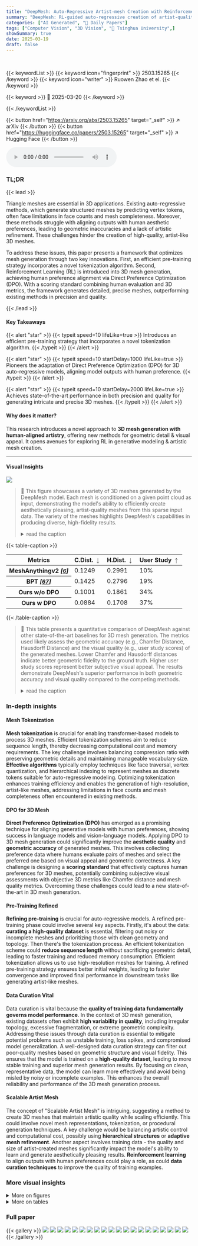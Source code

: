 ```yaml
---
title: "DeepMesh: Auto-Regressive Artist-mesh Creation with Reinforcement Learning"
summary: "DeepMesh: RL-guided auto-regressive creation of artist-quality 3D meshes, enhanced by tokenization & DPO for human-aligned aesthetics."
categories: ["AI Generated", "🤗 Daily Papers"]
tags: ["Computer Vision", "3D Vision", "🏢 Tsinghua University",]
showSummary: true
date: 2025-03-19
draft: false
---
```


<br>

{{< keywordList >}}
{{< keyword icon="fingerprint" >}} 2503.15265 {{< /keyword >}}
{{< keyword icon="writer" >}} Ruowen Zhao et el. {{< /keyword >}}
 
{{< keyword >}} 🤗 2025-03-20 {{< /keyword >}}
 
{{< /keywordList >}}

{{< button href="https://arxiv.org/abs/2503.15265" target="_self" >}}
↗ arXiv
{{< /button >}}
{{< button href="https://huggingface.co/papers/2503.15265" target="_self" >}}
↗ Hugging Face
{{< /button >}}



<audio controls>
    <source src="https://ai-paper-reviewer.com/2503.15265/podcast.wav" type="audio/wav">
    Your browser does not support the audio element.
</audio>


### TL;DR


{{< lead >}}

Triangle meshes are essential in 3D applications. Existing auto-regressive methods, which generate structured meshes by predicting vertex tokens, often face limitations in face counts and mesh completeness. Moreover, these methods struggle with aligning outputs with human aesthetic preferences, leading to geometric inaccuracies and a lack of artistic refinement. These challenges hinder the creation of high-quality, artist-like 3D meshes.



To address these issues, this paper presents a framework that optimizes mesh generation through two key innovations. First, an efficient pre-training strategy incorporates a novel tokenization algorithm. Second, Reinforcement Learning (RL) is introduced into 3D mesh generation, achieving human preference alignment via Direct Preference Optimization (DPO). With a scoring standard combining human evaluation and 3D metrics, the framework generates detailed, precise meshes, outperforming existing methods in precision and quality.

{{< /lead >}}


#### Key Takeaways

{{< alert "star" >}}
{{< typeit speed=10 lifeLike=true >}} Introduces an efficient pre-training strategy that incorporates a novel tokenization algorithm. {{< /typeit >}}
{{< /alert >}}

{{< alert "star" >}}
{{< typeit speed=10 startDelay=1000 lifeLike=true >}} Pioneers the adaptation of Direct Preference Optimization (DPO) for 3D auto-regressive models, aligning model outputs with human preference. {{< /typeit >}}
{{< /alert >}}

{{< alert "star" >}}
{{< typeit speed=10 startDelay=2000 lifeLike=true >}} Achieves state-of-the-art performance in both precision and quality for generating intricate and precise 3D meshes. {{< /typeit >}}
{{< /alert >}}

#### Why does it matter?
This research introduces a novel approach to **3D mesh generation with human-aligned artistry**, offering new methods for geometric detail & visual appeal. It opens avenues for exploring RL in generative modeling & artistic mesh creation.

------
#### Visual Insights



![](https://arxiv.org/html/2503.15265/x1.png)

> 🔼 This figure showcases a variety of 3D meshes generated by the DeepMesh model.  Each mesh is conditioned on a given point cloud as input, demonstrating the model's ability to efficiently create aesthetically pleasing, artist-quality meshes from this sparse input data. The variety of the meshes highlights DeepMesh's capabilities in producing diverse, high-fidelity results.
> <details>
> <summary>read the caption</summary>
> Figure 1: Gallery of DeepMesh’s generation results. DeepMesh efficiently generates aesthetic, artist-like meshes conditioned on the given point cloud.
> </details>





{{< table-caption >}}
<table class="ltx_tabular ltx_centering ltx_guessed_headers ltx_align_middle" id="S4.T1.3">
<thead class="ltx_thead">
<tr class="ltx_tr" id="S4.T1.3.3">
<th class="ltx_td ltx_align_left ltx_th ltx_th_column ltx_th_row ltx_border_tt" id="S4.T1.3.3.4">Metrics</th>
<th class="ltx_td ltx_align_center ltx_th ltx_th_column ltx_border_tt" id="S4.T1.1.1.1">C.Dist. <math alttext="\downarrow" class="ltx_Math" display="inline" id="S4.T1.1.1.1.m1.1"><semantics id="S4.T1.1.1.1.m1.1a"><mo id="S4.T1.1.1.1.m1.1.1" stretchy="false" xref="S4.T1.1.1.1.m1.1.1.cmml">↓</mo><annotation-xml encoding="MathML-Content" id="S4.T1.1.1.1.m1.1b"><ci id="S4.T1.1.1.1.m1.1.1.cmml" xref="S4.T1.1.1.1.m1.1.1">↓</ci></annotation-xml><annotation encoding="application/x-tex" id="S4.T1.1.1.1.m1.1c">\downarrow</annotation><annotation encoding="application/x-llamapun" id="S4.T1.1.1.1.m1.1d">↓</annotation></semantics></math>
</th>
<th class="ltx_td ltx_align_center ltx_th ltx_th_column ltx_border_tt" id="S4.T1.2.2.2">H.Dist. <math alttext="\downarrow" class="ltx_Math" display="inline" id="S4.T1.2.2.2.m1.1"><semantics id="S4.T1.2.2.2.m1.1a"><mo id="S4.T1.2.2.2.m1.1.1" stretchy="false" xref="S4.T1.2.2.2.m1.1.1.cmml">↓</mo><annotation-xml encoding="MathML-Content" id="S4.T1.2.2.2.m1.1b"><ci id="S4.T1.2.2.2.m1.1.1.cmml" xref="S4.T1.2.2.2.m1.1.1">↓</ci></annotation-xml><annotation encoding="application/x-tex" id="S4.T1.2.2.2.m1.1c">\downarrow</annotation><annotation encoding="application/x-llamapun" id="S4.T1.2.2.2.m1.1d">↓</annotation></semantics></math>
</th>
<th class="ltx_td ltx_nopad_r ltx_align_center ltx_th ltx_th_column ltx_border_tt" id="S4.T1.3.3.3">User Study <math alttext="\uparrow" class="ltx_Math" display="inline" id="S4.T1.3.3.3.m1.1"><semantics id="S4.T1.3.3.3.m1.1a"><mo id="S4.T1.3.3.3.m1.1.1" stretchy="false" xref="S4.T1.3.3.3.m1.1.1.cmml">↑</mo><annotation-xml encoding="MathML-Content" id="S4.T1.3.3.3.m1.1b"><ci id="S4.T1.3.3.3.m1.1.1.cmml" xref="S4.T1.3.3.3.m1.1.1">↑</ci></annotation-xml><annotation encoding="application/x-tex" id="S4.T1.3.3.3.m1.1c">\uparrow</annotation><annotation encoding="application/x-llamapun" id="S4.T1.3.3.3.m1.1d">↑</annotation></semantics></math>
</th>
</tr>
</thead>
<tbody class="ltx_tbody">
<tr class="ltx_tr" id="S4.T1.3.4.1">
<th class="ltx_td ltx_align_left ltx_th ltx_th_row ltx_border_t" id="S4.T1.3.4.1.1">MeshAnythingv2 <cite class="ltx_cite ltx_citemacro_cite">[<a class="ltx_ref" href="https://arxiv.org/html/2503.15265v1#bib.bib6" title=""><span class="ltx_text" style="font-size:90%;">6</span></a>]</cite>
</th>
<td class="ltx_td ltx_align_center ltx_border_t" id="S4.T1.3.4.1.2">0.1249</td>
<td class="ltx_td ltx_align_center ltx_border_t" id="S4.T1.3.4.1.3">0.2991</td>
<td class="ltx_td ltx_nopad_r ltx_align_center ltx_border_t" id="S4.T1.3.4.1.4">10%</td>
</tr>
<tr class="ltx_tr" id="S4.T1.3.5.2">
<th class="ltx_td ltx_align_left ltx_th ltx_th_row" id="S4.T1.3.5.2.1">BPT <cite class="ltx_cite ltx_citemacro_cite">[<a class="ltx_ref" href="https://arxiv.org/html/2503.15265v1#bib.bib67" title=""><span class="ltx_text" style="font-size:90%;">67</span></a>]</cite>
</th>
<td class="ltx_td ltx_align_center" id="S4.T1.3.5.2.2">0.1425</td>
<td class="ltx_td ltx_align_center" id="S4.T1.3.5.2.3">0.2796</td>
<td class="ltx_td ltx_nopad_r ltx_align_center" id="S4.T1.3.5.2.4">19%</td>
</tr>
<tr class="ltx_tr" id="S4.T1.3.6.3">
<th class="ltx_td ltx_align_left ltx_th ltx_th_row" id="S4.T1.3.6.3.1">Ours w/o DPO</th>
<td class="ltx_td ltx_align_center" id="S4.T1.3.6.3.2">0.1001</td>
<td class="ltx_td ltx_align_center" id="S4.T1.3.6.3.3">0.1861</td>
<td class="ltx_td ltx_nopad_r ltx_align_center" id="S4.T1.3.6.3.4">34%</td>
</tr>
<tr class="ltx_tr" id="S4.T1.3.7.4">
<th class="ltx_td ltx_align_left ltx_th ltx_th_row ltx_border_bb" id="S4.T1.3.7.4.1">Ours w DPO</th>
<td class="ltx_td ltx_align_center ltx_border_bb" id="S4.T1.3.7.4.2"><span class="ltx_text ltx_font_bold" id="S4.T1.3.7.4.2.1">0.0884</span></td>
<td class="ltx_td ltx_align_center ltx_border_bb" id="S4.T1.3.7.4.3"><span class="ltx_text ltx_font_bold" id="S4.T1.3.7.4.3.1">0.1708</span></td>
<td class="ltx_td ltx_nopad_r ltx_align_center ltx_border_bb" id="S4.T1.3.7.4.4"><span class="ltx_text ltx_font_bold" id="S4.T1.3.7.4.4.1">37%</span></td>
</tr>
</tbody>
</table>{{< /table-caption >}}

> 🔼 This table presents a quantitative comparison of DeepMesh against other state-of-the-art baselines for 3D mesh generation.  The metrics used likely assess the geometric accuracy (e.g., Chamfer Distance, Hausdorff Distance) and the visual quality (e.g., user study scores) of the generated meshes.  Lower Chamfer and Hausdorff distances indicate better geometric fidelity to the ground truth. Higher user study scores represent better subjective visual appeal. The results demonstrate DeepMesh's superior performance in both geometric accuracy and visual quality compared to the competing methods.
> <details>
> <summary>read the caption</summary>
> Table 1: Quantitative comparison with other baselines. Our method outperforms other baselines in generated geometry and visual quality.
> </details>





### In-depth insights


#### Mesh Tokenization
**Mesh tokenization** is crucial for enabling transformer-based models to process 3D meshes. Efficient tokenization schemes aim to reduce sequence length, thereby decreasing computational cost and memory requirements. The key challenge involves balancing compression ratio with preserving geometric details and maintaining manageable vocabulary size. **Effective algorithms** typically employ techniques like face traversal, vertex quantization, and hierarchical indexing to represent meshes as discrete tokens suitable for auto-regressive modeling. Optimizing tokenization enhances training efficiency and enables the generation of high-resolution, artist-like meshes, addressing limitations in face counts and mesh completeness often encountered in existing methods.

#### DPO for 3D Mesh
**Direct Preference Optimization (DPO)** has emerged as a promising technique for aligning generative models with human preferences, showing success in language models and vision-language models.  Applying DPO to 3D mesh generation could significantly improve the **aesthetic quality** and **geometric accuracy** of generated meshes. This involves collecting preference data where humans evaluate pairs of meshes and select the preferred one based on visual appeal and geometric correctness. A key challenge is designing a **scoring standard** that effectively captures human preferences for 3D meshes, potentially combining subjective visual assessments with objective 3D metrics like Chamfer distance and mesh quality metrics. Overcoming these challenges could lead to a new state-of-the-art in 3D mesh generation.

#### Pre-Training Refined
**Refining pre-training** is crucial for auto-regressive models. A refined pre-training phase could involve several key aspects. Firstly, it's about the data: **curating a high-quality dataset** is essential, filtering out noisy or incomplete meshes and prioritizing those with clean geometry and topology. Then there's the tokenization process. An efficient tokenization scheme could **reduce sequence length** without sacrificing geometric detail, leading to faster training and reduced memory consumption. Efficient tokenization allows us to use high-resolution meshes for training. A refined pre-training strategy ensures better initial weights, leading to faster convergence and improved final performance in downstream tasks like generating artist-like meshes.

#### Data Curation Vital
Data curation is vital because the **quality of training data fundamentally governs model performance**. In the context of 3D mesh generation, existing datasets often exhibit **high variability in quality**, including irregular topology, excessive fragmentation, or extreme geometric complexity. Addressing these issues through data curation is essential to mitigate potential problems such as unstable training, loss spikes, and compromised model generalization. A well-designed data curation strategy can filter out poor-quality meshes based on geometric structure and visual fidelity. This ensures that the model is trained on a **high-quality dataset**, leading to more stable training and superior mesh generation results. By focusing on clean, representative data, the model can learn more effectively and avoid being misled by noisy or incomplete examples. This enhances the overall reliability and performance of the 3D mesh generation process.

#### Scalable Artist Mesh
The concept of "Scalable Artist Mesh" is intriguing, suggesting a method to create 3D meshes that maintain artistic quality while scaling efficiently. This could involve novel mesh representations, tokenization, or procedural generation techniques. A key challenge would be balancing artistic control and computational cost, possibly using **hierarchical structures** or **adaptive mesh refinement**. Another aspect involves training data - the quality and size of artist-created meshes significantly impact the model's ability to learn and generate aesthetically pleasing results. **Reinforcement learning** to align outputs with human preferences could play a role, as could **data curation techniques** to improve the quality of training examples.


### More visual insights

<details>
<summary>More on figures
</summary>


![](https://arxiv.org/html/2503.15265/x2.png)

> 🔼 This figure illustrates the DeepMesh architecture and training process.  DeepMesh uses an autoregressive transformer with self-attention and cross-attention layers to generate meshes.  The model is first pre-trained using a novel tokenization algorithm on discrete mesh tokens. Then, a scoring system that combines 3D metrics with human evaluation is used to create 5000 preference pairs. Finally, the model is fine-tuned with Direct Preference Optimization (DPO) using these preference pairs to better align the generated meshes with human preferences.
> <details>
> <summary>read the caption</summary>
> Figure 2: An overview of our method. DeepMesh is an auto-regressive transformer composed of both self-attention and cross-attention layers. The model is pre-trained on discrete mesh tokens generated by our improved tokenization algorithm. To further enhance the quality of results, we propose a scoring standard that combines 3D metrics with human evaluation. With this standard, we annotate 5,000 preference pairs and then post-train the model with DPO to align its outputs with human preferences.
> </details>



![](https://arxiv.org/html/2503.15265/x3.png)

> 🔼 This histogram displays the distribution of polygon face counts within the DeepMesh training dataset.  The x-axis represents the number of faces per mesh, and the y-axis shows the frequency of meshes with that face count.  The dataset comprises approximately 500,000 meshes, with an average of 8,000 faces per mesh. This visualization highlights the prevalence of high-polygon meshes in the dataset, which is important to note for model training.
> <details>
> <summary>read the caption</summary>
> Figure 3: Distribution of face count in training dataset. We present the distribution of face counts in our training dataset. Our dataset size is approximately 500k, with an average face count of 8k.
> </details>



![](https://arxiv.org/html/2503.15265/x4.png)

> 🔼 This figure displays examples from a dataset of mesh preference pairs used in training the DeepMesh model.  Each row shows a pair of generated meshes, one preferred and one rejected.  The preference annotations are based on three key aspects: how complete the mesh geometry is (geometry completeness), the level of detail in the mesh's surface (surface details), and how clean and well-organized the mesh's wireframe is (wireframe structure).  This dataset helps train the model to generate more aesthetically pleasing meshes that satisfy human preferences.
> <details>
> <summary>read the caption</summary>
> Figure 4: Some examples of the collected preference pairs. We annotate the preferred meshes based on their geometry completeness, surface details and wireframe structure.
> </details>



![](https://arxiv.org/html/2503.15265/x5.png)

> 🔼 Figure 5 presents a qualitative comparison of point cloud-conditioned mesh generation results between DeepMesh and several baseline methods.  The figure shows that DeepMesh generates meshes with superior geometric accuracy and preservation of fine details compared to other methods.  A key observation is that DeepMesh produces meshes with a significantly higher number of faces, suggesting a greater level of detail and complexity.
> <details>
> <summary>read the caption</summary>
> Figure 5: Qualitative comparison on point cloud conditioned generation between DeepMesh and baselines. DeepMesh outperforms baselines in both generated geometry and preservation of fine-grained details. The meshes generated by ours have much more faces than others.
> </details>



![](https://arxiv.org/html/2503.15265/x6.png)

> 🔼 This figure showcases examples of 3D meshes generated by the DeepMesh model when conditioned on input images.  The results demonstrate the model's capability to generate high-fidelity meshes that accurately reflect the details and overall structure present in the original images, showcasing a strong alignment between the input image and generated 3D mesh.
> <details>
> <summary>read the caption</summary>
> Figure 6: Image-conditioned generation results of our method. Our method can generate high-fidelity meshes aligned with the input images.
> </details>



![](https://arxiv.org/html/2503.15265/x7.png)

> 🔼 Given the same input point cloud, DeepMesh demonstrates its ability to generate a variety of meshes with different appearances, showcasing its capacity for creative and diverse output.
> <details>
> <summary>read the caption</summary>
> Figure 7: Diversity of generations. DeepMesh can generate meshes with diverse appearance given the same point cloud.
> </details>



![](https://arxiv.org/html/2503.15265/x8.png)

> 🔼 This ablation study compares mesh generation results with and without Direct Preference Optimization (DPO).  Both methods produce meshes with good geometric accuracy. However, the image clearly shows that meshes generated with DPO are aesthetically more pleasing and visually appealing, demonstrating the effectiveness of DPO in enhancing the visual quality of the generated meshes.
> <details>
> <summary>read the caption</summary>
> Figure 8: Ablation study on the effectiveness of DPO. We can observe that while both approaches yield excellent geometry, the results generated using DPO are more visually appealing.
> </details>



![](https://arxiv.org/html/2503.15265/x9.png)

> 🔼 This figure details a novel mesh tokenization algorithm.  The process begins by traversing the mesh faces, grouping them into connected patches. Each vertex within these patches is then quantized into one of 512 discrete values. The entire coordinate system is divided into a three-level hierarchy of blocks, and each quantized coordinate is represented as an offset within its block.  Finally, to further reduce the length of the token sequence, identical offsets for neighboring vertices are merged.
> <details>
> <summary>read the caption</summary>
> Figure 9: Details of our tokenization algorithm. We first traverse mesh faces by dividing them into patches according to their connectivity and quantize each vertex of faces into r𝑟ritalic_r bins (in our setting r=512𝑟512r=512italic_r = 512).Then we partition the whole coordinate system into three hierarchical levels of blocks and index the quantized coordinates as offsets within each block. We merge the index of neighbor vertices if they have the identical values.
> </details>



![](https://arxiv.org/html/2503.15265/x10.png)

> 🔼 This figure compares the training efficiency of DeepMesh's novel tokenization algorithm against existing methods (AMT, EdgeRunner, BPT).  The experiment involved integrating each algorithm into the same model architecture and training on a dataset containing 80 meshes per face count category (10K, 20K, 30K, 40K faces). The results demonstrate that DeepMesh's tokenization method consistently achieves the fastest training times across all face count categories, highlighting its superior training efficiency.
> <details>
> <summary>read the caption</summary>
> Figure 10: Comparison with other tokenization algorithms in training effciency. We integrate all tokenization algorithms into our model architecture and train them on a dataset of 80 meshes for each face count category (10K, 20K, 30K, 40K). Our method achieves the fastest training time across all face count categories, demonstrating superior training efficiency.
> </details>



![](https://arxiv.org/html/2503.15265/x11.png)

> 🔼 The figure shows the training loss curves before and after data curation. Before data curation, the loss curve exhibits frequent spikes, indicating instability in the training process due to low-quality data samples.  After data curation, where low-quality samples were removed, the training loss curve becomes significantly more stable, highlighting the positive effect of data curation on the training process.
> <details>
> <summary>read the caption</summary>
> (a) Before data curation
> </details>



![](https://arxiv.org/html/2503.15265/x12.png)

> 🔼 This figure shows the impact of data curation on the training process of the DeepMesh model. The graph displays the training loss over time, comparing the original training data (before curation) with the curated dataset (after curation). The graph demonstrates that the training process is significantly more stable after the data curation step, as indicated by the reduced frequency and magnitude of loss spikes in the loss curve.
> <details>
> <summary>read the caption</summary>
> (b) After data curation
> </details>



![](https://arxiv.org/html/2503.15265/x13.png)

> 🔼 This figure shows a comparison of training loss curves before and after data curation. The graph on the left (before data curation) displays frequent and significant spikes in the loss, indicating instability in the training process. This instability likely results from the inclusion of noisy or low-quality data in the training set. The graph on the right (after data curation) shows a much smoother and stable loss curve. The data curation process removed problematic data points, leading to a more consistent and stable model training process.  The smoother curve indicates that the model is learning more effectively and consistently without the disruptions caused by the poor-quality data.
> <details>
> <summary>read the caption</summary>
> Figure 11: Training loss before and after data curation. Before data curation, we observe frequent loss spikes. After data curation, pre‑training becomes significantly more stable.
> </details>



![](https://arxiv.org/html/2503.15265/x14.png)

> 🔼 Figure 12 showcases additional examples of 3D meshes generated by the DeepMesh model.  These examples highlight the model's ability to generate high-fidelity, detailed meshes across a range of object categories and styles. The variety of objects demonstrates the model's versatility and capacity to handle complex geometries. Each mesh is presented as a wireframe rendering, clearly showing the intricate detail and topology of the generated models.
> <details>
> <summary>read the caption</summary>
> Figure 12: More results of DeepMesh. We present more high-fidelity results generated by our method.
> </details>



![](https://arxiv.org/html/2503.15265/x15.png)

> 🔼 Figure 13 showcases additional high-quality 3D meshes generated by the DeepMesh model.  These examples demonstrate the model's ability to create detailed and aesthetically pleasing meshes across a variety of object categories, highlighting its capacity for generating complex and intricate 3D structures.
> <details>
> <summary>read the caption</summary>
> Figure 13: More results of DeepMesh. We present more high-fidelity results generated by our method.
> </details>



![](https://arxiv.org/html/2503.15265/x16.png)

> 🔼 This figure showcases high-resolution renderings of 3D meshes generated by the DeepMesh model.  The detailed view highlights the model's capability to create intricate and realistic surface details, demonstrating the effectiveness of the proposed method in generating high-quality, artist-like 3D assets.
> <details>
> <summary>read the caption</summary>
> Figure 14: High resolution results of our generated meshes.
> </details>



</details>




<details>
<summary>More on tables
</summary>


{{< table-caption >}}
<table class="ltx_tabular ltx_centering ltx_guessed_headers ltx_align_middle" id="S4.T2.3">
<thead class="ltx_thead">
<tr class="ltx_tr" id="S4.T2.3.4.1">
<th class="ltx_td ltx_align_left ltx_th ltx_th_column ltx_th_row ltx_border_tt" id="S4.T2.3.4.1.1">Metrics</th>
<th class="ltx_td ltx_align_center ltx_th ltx_th_column ltx_border_tt" id="S4.T2.3.4.1.2">AMT</th>
<th class="ltx_td ltx_align_center ltx_th ltx_th_column ltx_border_tt" id="S4.T2.3.4.1.3">EdgeRunner</th>
<th class="ltx_td ltx_align_center ltx_th ltx_th_column ltx_border_tt" id="S4.T2.3.4.1.4">BPT</th>
<th class="ltx_td ltx_nopad_r ltx_align_center ltx_th ltx_th_column ltx_border_tt" id="S4.T2.3.4.1.5">Ours</th>
</tr>
<tr class="ltx_tr" id="S4.T2.1.1">
<th class="ltx_td ltx_align_left ltx_th ltx_th_column ltx_th_row ltx_border_t" id="S4.T2.1.1.1">Comp Ratio <math alttext="\downarrow" class="ltx_Math" display="inline" id="S4.T2.1.1.1.m1.1"><semantics id="S4.T2.1.1.1.m1.1a"><mo id="S4.T2.1.1.1.m1.1.1" stretchy="false" xref="S4.T2.1.1.1.m1.1.1.cmml">↓</mo><annotation-xml encoding="MathML-Content" id="S4.T2.1.1.1.m1.1b"><ci id="S4.T2.1.1.1.m1.1.1.cmml" xref="S4.T2.1.1.1.m1.1.1">↓</ci></annotation-xml><annotation encoding="application/x-tex" id="S4.T2.1.1.1.m1.1c">\downarrow</annotation><annotation encoding="application/x-llamapun" id="S4.T2.1.1.1.m1.1d">↓</annotation></semantics></math>
</th>
<th class="ltx_td ltx_align_center ltx_th ltx_th_column ltx_border_t" id="S4.T2.1.1.2">0.46</th>
<th class="ltx_td ltx_align_center ltx_th ltx_th_column ltx_border_t" id="S4.T2.1.1.3">0.47</th>
<th class="ltx_td ltx_align_center ltx_th ltx_th_column ltx_border_t" id="S4.T2.1.1.4"><span class="ltx_text ltx_font_bold" id="S4.T2.1.1.4.1">0.26</span></th>
<th class="ltx_td ltx_nopad_r ltx_align_center ltx_th ltx_th_column ltx_border_t" id="S4.T2.1.1.5">0.28</th>
</tr>
</thead>
<tbody class="ltx_tbody">
<tr class="ltx_tr" id="S4.T2.2.2">
<th class="ltx_td ltx_align_left ltx_th ltx_th_row" id="S4.T2.2.2.1">Vocal Size <math alttext="\downarrow" class="ltx_Math" display="inline" id="S4.T2.2.2.1.m1.1"><semantics id="S4.T2.2.2.1.m1.1a"><mo id="S4.T2.2.2.1.m1.1.1" stretchy="false" xref="S4.T2.2.2.1.m1.1.1.cmml">↓</mo><annotation-xml encoding="MathML-Content" id="S4.T2.2.2.1.m1.1b"><ci id="S4.T2.2.2.1.m1.1.1.cmml" xref="S4.T2.2.2.1.m1.1.1">↓</ci></annotation-xml><annotation encoding="application/x-tex" id="S4.T2.2.2.1.m1.1c">\downarrow</annotation><annotation encoding="application/x-llamapun" id="S4.T2.2.2.1.m1.1d">↓</annotation></semantics></math>
</th>
<td class="ltx_td ltx_align_center" id="S4.T2.2.2.2"><span class="ltx_text ltx_font_bold" id="S4.T2.2.2.2.1">512</span></td>
<td class="ltx_td ltx_align_center" id="S4.T2.2.2.3"><span class="ltx_text ltx_font_bold" id="S4.T2.2.2.3.1">512</span></td>
<td class="ltx_td ltx_align_center" id="S4.T2.2.2.4">40960</td>
<td class="ltx_td ltx_nopad_r ltx_align_center" id="S4.T2.2.2.5">4736</td>
</tr>
<tr class="ltx_tr" id="S4.T2.3.3">
<th class="ltx_td ltx_align_left ltx_th ltx_th_row ltx_border_bb" id="S4.T2.3.3.1">Time (s) <math alttext="\downarrow" class="ltx_Math" display="inline" id="S4.T2.3.3.1.m1.1"><semantics id="S4.T2.3.3.1.m1.1a"><mo id="S4.T2.3.3.1.m1.1.1" stretchy="false" xref="S4.T2.3.3.1.m1.1.1.cmml">↓</mo><annotation-xml encoding="MathML-Content" id="S4.T2.3.3.1.m1.1b"><ci id="S4.T2.3.3.1.m1.1.1.cmml" xref="S4.T2.3.3.1.m1.1.1">↓</ci></annotation-xml><annotation encoding="application/x-tex" id="S4.T2.3.3.1.m1.1c">\downarrow</annotation><annotation encoding="application/x-llamapun" id="S4.T2.3.3.1.m1.1d">↓</annotation></semantics></math>
</th>
<td class="ltx_td ltx_align_center ltx_border_bb" id="S4.T2.3.3.2">816</td>
<td class="ltx_td ltx_align_center ltx_border_bb" id="S4.T2.3.3.3">-</td>
<td class="ltx_td ltx_align_center ltx_border_bb" id="S4.T2.3.3.4">540</td>
<td class="ltx_td ltx_nopad_r ltx_align_center ltx_border_bb" id="S4.T2.3.3.5"><span class="ltx_text ltx_font_bold" id="S4.T2.3.3.5.1">480</span></td>
</tr>
</tbody>
</table>{{< /table-caption >}}
> 🔼 This table compares the performance of four different mesh tokenization algorithms:  the proposed method and three existing methods (AMT, EdgeRunner, BPT).  The comparison focuses on three key metrics: compression ratio (lower is better, indicating more efficient data representation), vocabulary size (smaller is better, implying faster training), and training time (shorter is better, representing higher computational efficiency). The results demonstrate that the proposed algorithm significantly outperforms the existing methods in all three metrics, achieving the lowest compression ratio, the smallest vocabulary size, and the fastest training time, showcasing its superior efficiency and compactness for mesh processing.
> <details>
> <summary>read the caption</summary>
> Table 2: Quantitative comparison with other tokenization algorithms. Our improved tokenization algorithm achieves a low compression ratio, a small vocabulary size, and the highest computational efficiency, making it both compact and highly efficient for mesh processing.
> </details>

{{< table-caption >}}
<table class="ltx_tabular ltx_centering ltx_guessed_headers ltx_align_middle" id="A2.T3.4">
<tbody class="ltx_tbody">
<tr class="ltx_tr" id="A2.T3.4.5.1">
<th class="ltx_td ltx_th ltx_th_row ltx_border_tt" id="A2.T3.4.5.1.1"></th>
<td class="ltx_td ltx_align_center ltx_border_tt" id="A2.T3.4.5.1.2">Small scale</td>
<td class="ltx_td ltx_align_center ltx_border_tt" id="A2.T3.4.5.1.3">Large scale</td>
</tr>
<tr class="ltx_tr" id="A2.T3.4.6.2">
<th class="ltx_td ltx_align_left ltx_th ltx_th_row ltx_border_t" id="A2.T3.4.6.2.1">Parameter count</th>
<td class="ltx_td ltx_align_center ltx_border_t" id="A2.T3.4.6.2.2">500 M</td>
<td class="ltx_td ltx_align_center ltx_border_t" id="A2.T3.4.6.2.3">1.1B</td>
</tr>
<tr class="ltx_tr" id="A2.T3.4.7.3">
<th class="ltx_td ltx_align_left ltx_th ltx_th_row" id="A2.T3.4.7.3.1">Batch Size</th>
<td class="ltx_td ltx_align_center" id="A2.T3.4.7.3.2">9</td>
<td class="ltx_td ltx_align_center" id="A2.T3.4.7.3.3">5</td>
</tr>
<tr class="ltx_tr" id="A2.T3.4.8.4">
<th class="ltx_td ltx_align_left ltx_th ltx_th_row" id="A2.T3.4.8.4.1">Layers</th>
<td class="ltx_td ltx_align_center" id="A2.T3.4.8.4.2">21</td>
<td class="ltx_td ltx_align_center" id="A2.T3.4.8.4.3">20</td>
</tr>
<tr class="ltx_tr" id="A2.T3.4.9.5">
<th class="ltx_td ltx_align_left ltx_th ltx_th_row" id="A2.T3.4.9.5.1">Heads</th>
<td class="ltx_td ltx_align_center" id="A2.T3.4.9.5.2">10</td>
<td class="ltx_td ltx_align_center" id="A2.T3.4.9.5.3">14</td>
</tr>
<tr class="ltx_tr" id="A2.T3.1.1">
<th class="ltx_td ltx_align_left ltx_th ltx_th_row" id="A2.T3.1.1.1"><math alttext="d_{model}" class="ltx_Math" display="inline" id="A2.T3.1.1.1.m1.1"><semantics id="A2.T3.1.1.1.m1.1a"><msub id="A2.T3.1.1.1.m1.1.1" xref="A2.T3.1.1.1.m1.1.1.cmml"><mi id="A2.T3.1.1.1.m1.1.1.2" xref="A2.T3.1.1.1.m1.1.1.2.cmml">d</mi><mrow id="A2.T3.1.1.1.m1.1.1.3" xref="A2.T3.1.1.1.m1.1.1.3.cmml"><mi id="A2.T3.1.1.1.m1.1.1.3.2" xref="A2.T3.1.1.1.m1.1.1.3.2.cmml">m</mi><mo id="A2.T3.1.1.1.m1.1.1.3.1" xref="A2.T3.1.1.1.m1.1.1.3.1.cmml">⁢</mo><mi id="A2.T3.1.1.1.m1.1.1.3.3" xref="A2.T3.1.1.1.m1.1.1.3.3.cmml">o</mi><mo id="A2.T3.1.1.1.m1.1.1.3.1a" xref="A2.T3.1.1.1.m1.1.1.3.1.cmml">⁢</mo><mi id="A2.T3.1.1.1.m1.1.1.3.4" xref="A2.T3.1.1.1.m1.1.1.3.4.cmml">d</mi><mo id="A2.T3.1.1.1.m1.1.1.3.1b" xref="A2.T3.1.1.1.m1.1.1.3.1.cmml">⁢</mo><mi id="A2.T3.1.1.1.m1.1.1.3.5" xref="A2.T3.1.1.1.m1.1.1.3.5.cmml">e</mi><mo id="A2.T3.1.1.1.m1.1.1.3.1c" xref="A2.T3.1.1.1.m1.1.1.3.1.cmml">⁢</mo><mi id="A2.T3.1.1.1.m1.1.1.3.6" xref="A2.T3.1.1.1.m1.1.1.3.6.cmml">l</mi></mrow></msub><annotation-xml encoding="MathML-Content" id="A2.T3.1.1.1.m1.1b"><apply id="A2.T3.1.1.1.m1.1.1.cmml" xref="A2.T3.1.1.1.m1.1.1"><csymbol cd="ambiguous" id="A2.T3.1.1.1.m1.1.1.1.cmml" xref="A2.T3.1.1.1.m1.1.1">subscript</csymbol><ci id="A2.T3.1.1.1.m1.1.1.2.cmml" xref="A2.T3.1.1.1.m1.1.1.2">𝑑</ci><apply id="A2.T3.1.1.1.m1.1.1.3.cmml" xref="A2.T3.1.1.1.m1.1.1.3"><times id="A2.T3.1.1.1.m1.1.1.3.1.cmml" xref="A2.T3.1.1.1.m1.1.1.3.1"></times><ci id="A2.T3.1.1.1.m1.1.1.3.2.cmml" xref="A2.T3.1.1.1.m1.1.1.3.2">𝑚</ci><ci id="A2.T3.1.1.1.m1.1.1.3.3.cmml" xref="A2.T3.1.1.1.m1.1.1.3.3">𝑜</ci><ci id="A2.T3.1.1.1.m1.1.1.3.4.cmml" xref="A2.T3.1.1.1.m1.1.1.3.4">𝑑</ci><ci id="A2.T3.1.1.1.m1.1.1.3.5.cmml" xref="A2.T3.1.1.1.m1.1.1.3.5">𝑒</ci><ci id="A2.T3.1.1.1.m1.1.1.3.6.cmml" xref="A2.T3.1.1.1.m1.1.1.3.6">𝑙</ci></apply></apply></annotation-xml><annotation encoding="application/x-tex" id="A2.T3.1.1.1.m1.1c">d_{model}</annotation><annotation encoding="application/x-llamapun" id="A2.T3.1.1.1.m1.1d">italic_d start_POSTSUBSCRIPT italic_m italic_o italic_d italic_e italic_l end_POSTSUBSCRIPT</annotation></semantics></math></th>
<td class="ltx_td ltx_align_center" id="A2.T3.1.1.2">1280</td>
<td class="ltx_td ltx_align_center" id="A2.T3.1.1.3">1792</td>
</tr>
<tr class="ltx_tr" id="A2.T3.2.2">
<th class="ltx_td ltx_align_left ltx_th ltx_th_row" id="A2.T3.2.2.1"><math alttext="d_{FFN}" class="ltx_Math" display="inline" id="A2.T3.2.2.1.m1.1"><semantics id="A2.T3.2.2.1.m1.1a"><msub id="A2.T3.2.2.1.m1.1.1" xref="A2.T3.2.2.1.m1.1.1.cmml"><mi id="A2.T3.2.2.1.m1.1.1.2" xref="A2.T3.2.2.1.m1.1.1.2.cmml">d</mi><mrow id="A2.T3.2.2.1.m1.1.1.3" xref="A2.T3.2.2.1.m1.1.1.3.cmml"><mi id="A2.T3.2.2.1.m1.1.1.3.2" xref="A2.T3.2.2.1.m1.1.1.3.2.cmml">F</mi><mo id="A2.T3.2.2.1.m1.1.1.3.1" xref="A2.T3.2.2.1.m1.1.1.3.1.cmml">⁢</mo><mi id="A2.T3.2.2.1.m1.1.1.3.3" xref="A2.T3.2.2.1.m1.1.1.3.3.cmml">F</mi><mo id="A2.T3.2.2.1.m1.1.1.3.1a" xref="A2.T3.2.2.1.m1.1.1.3.1.cmml">⁢</mo><mi id="A2.T3.2.2.1.m1.1.1.3.4" xref="A2.T3.2.2.1.m1.1.1.3.4.cmml">N</mi></mrow></msub><annotation-xml encoding="MathML-Content" id="A2.T3.2.2.1.m1.1b"><apply id="A2.T3.2.2.1.m1.1.1.cmml" xref="A2.T3.2.2.1.m1.1.1"><csymbol cd="ambiguous" id="A2.T3.2.2.1.m1.1.1.1.cmml" xref="A2.T3.2.2.1.m1.1.1">subscript</csymbol><ci id="A2.T3.2.2.1.m1.1.1.2.cmml" xref="A2.T3.2.2.1.m1.1.1.2">𝑑</ci><apply id="A2.T3.2.2.1.m1.1.1.3.cmml" xref="A2.T3.2.2.1.m1.1.1.3"><times id="A2.T3.2.2.1.m1.1.1.3.1.cmml" xref="A2.T3.2.2.1.m1.1.1.3.1"></times><ci id="A2.T3.2.2.1.m1.1.1.3.2.cmml" xref="A2.T3.2.2.1.m1.1.1.3.2">𝐹</ci><ci id="A2.T3.2.2.1.m1.1.1.3.3.cmml" xref="A2.T3.2.2.1.m1.1.1.3.3">𝐹</ci><ci id="A2.T3.2.2.1.m1.1.1.3.4.cmml" xref="A2.T3.2.2.1.m1.1.1.3.4">𝑁</ci></apply></apply></annotation-xml><annotation encoding="application/x-tex" id="A2.T3.2.2.1.m1.1c">d_{FFN}</annotation><annotation encoding="application/x-llamapun" id="A2.T3.2.2.1.m1.1d">italic_d start_POSTSUBSCRIPT italic_F italic_F italic_N end_POSTSUBSCRIPT</annotation></semantics></math></th>
<td class="ltx_td ltx_align_center" id="A2.T3.2.2.2">5120</td>
<td class="ltx_td ltx_align_center" id="A2.T3.2.2.3">7168</td>
</tr>
<tr class="ltx_tr" id="A2.T3.4.4">
<th class="ltx_td ltx_align_left ltx_th ltx_th_row" id="A2.T3.4.4.3">Learning rate</th>
<td class="ltx_td ltx_align_center" id="A2.T3.3.3.1"><math alttext="1e-4" class="ltx_Math" display="inline" id="A2.T3.3.3.1.m1.1"><semantics id="A2.T3.3.3.1.m1.1a"><mrow id="A2.T3.3.3.1.m1.1.1" xref="A2.T3.3.3.1.m1.1.1.cmml"><mrow id="A2.T3.3.3.1.m1.1.1.2" xref="A2.T3.3.3.1.m1.1.1.2.cmml"><mn id="A2.T3.3.3.1.m1.1.1.2.2" xref="A2.T3.3.3.1.m1.1.1.2.2.cmml">1</mn><mo id="A2.T3.3.3.1.m1.1.1.2.1" xref="A2.T3.3.3.1.m1.1.1.2.1.cmml">⁢</mo><mi id="A2.T3.3.3.1.m1.1.1.2.3" xref="A2.T3.3.3.1.m1.1.1.2.3.cmml">e</mi></mrow><mo id="A2.T3.3.3.1.m1.1.1.1" xref="A2.T3.3.3.1.m1.1.1.1.cmml">−</mo><mn id="A2.T3.3.3.1.m1.1.1.3" xref="A2.T3.3.3.1.m1.1.1.3.cmml">4</mn></mrow><annotation-xml encoding="MathML-Content" id="A2.T3.3.3.1.m1.1b"><apply id="A2.T3.3.3.1.m1.1.1.cmml" xref="A2.T3.3.3.1.m1.1.1"><minus id="A2.T3.3.3.1.m1.1.1.1.cmml" xref="A2.T3.3.3.1.m1.1.1.1"></minus><apply id="A2.T3.3.3.1.m1.1.1.2.cmml" xref="A2.T3.3.3.1.m1.1.1.2"><times id="A2.T3.3.3.1.m1.1.1.2.1.cmml" xref="A2.T3.3.3.1.m1.1.1.2.1"></times><cn id="A2.T3.3.3.1.m1.1.1.2.2.cmml" type="integer" xref="A2.T3.3.3.1.m1.1.1.2.2">1</cn><ci id="A2.T3.3.3.1.m1.1.1.2.3.cmml" xref="A2.T3.3.3.1.m1.1.1.2.3">𝑒</ci></apply><cn id="A2.T3.3.3.1.m1.1.1.3.cmml" type="integer" xref="A2.T3.3.3.1.m1.1.1.3">4</cn></apply></annotation-xml><annotation encoding="application/x-tex" id="A2.T3.3.3.1.m1.1c">1e-4</annotation><annotation encoding="application/x-llamapun" id="A2.T3.3.3.1.m1.1d">1 italic_e - 4</annotation></semantics></math></td>
<td class="ltx_td ltx_align_center" id="A2.T3.4.4.2"><math alttext="1e-4" class="ltx_Math" display="inline" id="A2.T3.4.4.2.m1.1"><semantics id="A2.T3.4.4.2.m1.1a"><mrow id="A2.T3.4.4.2.m1.1.1" xref="A2.T3.4.4.2.m1.1.1.cmml"><mrow id="A2.T3.4.4.2.m1.1.1.2" xref="A2.T3.4.4.2.m1.1.1.2.cmml"><mn id="A2.T3.4.4.2.m1.1.1.2.2" xref="A2.T3.4.4.2.m1.1.1.2.2.cmml">1</mn><mo id="A2.T3.4.4.2.m1.1.1.2.1" xref="A2.T3.4.4.2.m1.1.1.2.1.cmml">⁢</mo><mi id="A2.T3.4.4.2.m1.1.1.2.3" xref="A2.T3.4.4.2.m1.1.1.2.3.cmml">e</mi></mrow><mo id="A2.T3.4.4.2.m1.1.1.1" xref="A2.T3.4.4.2.m1.1.1.1.cmml">−</mo><mn id="A2.T3.4.4.2.m1.1.1.3" xref="A2.T3.4.4.2.m1.1.1.3.cmml">4</mn></mrow><annotation-xml encoding="MathML-Content" id="A2.T3.4.4.2.m1.1b"><apply id="A2.T3.4.4.2.m1.1.1.cmml" xref="A2.T3.4.4.2.m1.1.1"><minus id="A2.T3.4.4.2.m1.1.1.1.cmml" xref="A2.T3.4.4.2.m1.1.1.1"></minus><apply id="A2.T3.4.4.2.m1.1.1.2.cmml" xref="A2.T3.4.4.2.m1.1.1.2"><times id="A2.T3.4.4.2.m1.1.1.2.1.cmml" xref="A2.T3.4.4.2.m1.1.1.2.1"></times><cn id="A2.T3.4.4.2.m1.1.1.2.2.cmml" type="integer" xref="A2.T3.4.4.2.m1.1.1.2.2">1</cn><ci id="A2.T3.4.4.2.m1.1.1.2.3.cmml" xref="A2.T3.4.4.2.m1.1.1.2.3">𝑒</ci></apply><cn id="A2.T3.4.4.2.m1.1.1.3.cmml" type="integer" xref="A2.T3.4.4.2.m1.1.1.3">4</cn></apply></annotation-xml><annotation encoding="application/x-tex" id="A2.T3.4.4.2.m1.1c">1e-4</annotation><annotation encoding="application/x-llamapun" id="A2.T3.4.4.2.m1.1d">1 italic_e - 4</annotation></semantics></math></td>
</tr>
<tr class="ltx_tr" id="A2.T3.4.10.6">
<th class="ltx_td ltx_align_left ltx_th ltx_th_row" id="A2.T3.4.10.6.1">LR scheduler</th>
<td class="ltx_td ltx_align_center" id="A2.T3.4.10.6.2">Cosine</td>
<td class="ltx_td ltx_align_center" id="A2.T3.4.10.6.3">Cosine</td>
</tr>
<tr class="ltx_tr" id="A2.T3.4.11.7">
<th class="ltx_td ltx_align_left ltx_th ltx_th_row" id="A2.T3.4.11.7.1">Weight decay</th>
<td class="ltx_td ltx_align_center" id="A2.T3.4.11.7.2">0.1</td>
<td class="ltx_td ltx_align_center" id="A2.T3.4.11.7.3">0.1</td>
</tr>
<tr class="ltx_tr" id="A2.T3.4.12.8">
<th class="ltx_td ltx_align_left ltx_th ltx_th_row ltx_border_bb" id="A2.T3.4.12.8.1">Gradient Clip</th>
<td class="ltx_td ltx_align_center ltx_border_bb" id="A2.T3.4.12.8.2">1.0</td>
<td class="ltx_td ltx_align_center ltx_border_bb" id="A2.T3.4.12.8.3">1.0</td>
</tr>
</tbody>
</table>{{< /table-caption >}}
> 🔼 This table details the architecture and training hyperparameters used for both the small-scale and large-scale versions of the DeepMesh model.  It shows the parameter count, batch size, number of layers, number of heads, hidden dimension size (d_model), feed-forward network dimension size (d_FFN), learning rate, learning rate scheduler, weight decay, and gradient clipping used during training.  These specifications provide a comprehensive overview of the model's configuration and training process.
> <details>
> <summary>read the caption</summary>
> Table 3: Deepmesh’s architectural and training details.
> </details>

</details>




### Full paper

{{< gallery >}}
<img src="https://ai-paper-reviewer.com/2503.15265/1.png" class="grid-w50 md:grid-w33 xl:grid-w25" />
<img src="https://ai-paper-reviewer.com/2503.15265/2.png" class="grid-w50 md:grid-w33 xl:grid-w25" />
<img src="https://ai-paper-reviewer.com/2503.15265/3.png" class="grid-w50 md:grid-w33 xl:grid-w25" />
<img src="https://ai-paper-reviewer.com/2503.15265/4.png" class="grid-w50 md:grid-w33 xl:grid-w25" />
<img src="https://ai-paper-reviewer.com/2503.15265/5.png" class="grid-w50 md:grid-w33 xl:grid-w25" />
<img src="https://ai-paper-reviewer.com/2503.15265/6.png" class="grid-w50 md:grid-w33 xl:grid-w25" />
<img src="https://ai-paper-reviewer.com/2503.15265/7.png" class="grid-w50 md:grid-w33 xl:grid-w25" />
<img src="https://ai-paper-reviewer.com/2503.15265/8.png" class="grid-w50 md:grid-w33 xl:grid-w25" />
<img src="https://ai-paper-reviewer.com/2503.15265/9.png" class="grid-w50 md:grid-w33 xl:grid-w25" />
<img src="https://ai-paper-reviewer.com/2503.15265/10.png" class="grid-w50 md:grid-w33 xl:grid-w25" />
<img src="https://ai-paper-reviewer.com/2503.15265/11.png" class="grid-w50 md:grid-w33 xl:grid-w25" />
<img src="https://ai-paper-reviewer.com/2503.15265/12.png" class="grid-w50 md:grid-w33 xl:grid-w25" />
<img src="https://ai-paper-reviewer.com/2503.15265/13.png" class="grid-w50 md:grid-w33 xl:grid-w25" />
<img src="https://ai-paper-reviewer.com/2503.15265/14.png" class="grid-w50 md:grid-w33 xl:grid-w25" />
<img src="https://ai-paper-reviewer.com/2503.15265/15.png" class="grid-w50 md:grid-w33 xl:grid-w25" />
<img src="https://ai-paper-reviewer.com/2503.15265/16.png" class="grid-w50 md:grid-w33 xl:grid-w25" />
<img src="https://ai-paper-reviewer.com/2503.15265/17.png" class="grid-w50 md:grid-w33 xl:grid-w25" />
<img src="https://ai-paper-reviewer.com/2503.15265/18.png" class="grid-w50 md:grid-w33 xl:grid-w25" />
<img src="https://ai-paper-reviewer.com/2503.15265/19.png" class="grid-w50 md:grid-w33 xl:grid-w25" />
<img src="https://ai-paper-reviewer.com/2503.15265/20.png" class="grid-w50 md:grid-w33 xl:grid-w25" />
{{< /gallery >}}